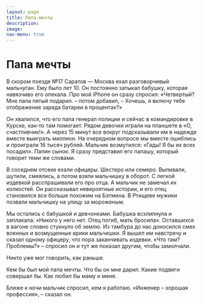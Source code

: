 ```yaml
---
layout: page
title: Папа мечты
description: 
image: 
nav-menu: true
---
```


# Папа мечты

В скором поезде №17 Саратов — Москва ехал разговорчивый мальчуган. Ему было лет 10. Он постоянно  затыкал бабушку, которая навязчиво его опекала. Про мой iPhone он сразу спросил: «Четвертый? Мне папа пятый подарил. – потом добавил, – Хочешь, я включу тебе отображение заряда батареи в процентах?»

Он хвалился, что его папа генерал полиции и сейчас в командировке в Курске, как-то там помогает. Рядом девочки играли на планшете в «О, счастливчик!». А через 15 минут все вокруг подсказывали им в надежде вместе выиграть миллион. На очередном вопросе мы вместе ошиблись и проиграли 16 тысяч рублей. Мальчик возмутился: «Гады! Я бы их всех посадил». Папин сынок. Я сразу представил его папашу, который говорит теми же словами.

В соседнем отсеке ехали офицеры. Шестеро или семеро. Выпивали, шутили, смеялись, а потом взяли мальчишку в оборот. С легкой издевкой расспрашивали его про отца. А мальчик не замечал их колкостей. Он рассказывал невероятные истории, и его отец становился все больше похожим на Бэтмена. В Ртищеве мужики позвали мальчишку на улицу за мороженым.

Мы остались с бабушкой и девчонками. Бабушка всхлипнула и заплакала: «Никого у него нет. Отец погиб, мать бросила». Оставшихся в вагоне словно стукнуло об землю. Из тамбура до нас доносился смех военных и возмущенные крики мальчишки. Я вышел им навстречу и сказал одному офицеру, что пора заканчивать издевки. «Что там? Проблемы?» – спросил он и тут же показал другим, чтобы замолчали.

Никто уже мог говорить, как раньше.

Кем бы был мой папа мечты. Что бы он мне дарил. Какие подвиги совершал бы. Как любил бы маму и меня.

Ближе к ночи мальчик спросил, кем я работаю. «Инженер – хорошая профессия», – сказал он.

